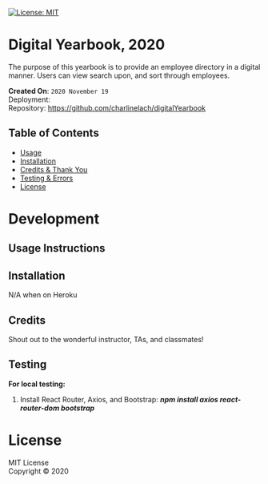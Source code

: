 [![License: MIT](https://img.shields.io/badge/License-MIT-red.svg)](https://opensource.org/licenses/MIT)

# Digital Yearbook, 2020
The purpose of this yearbook is to provide an employee directory in a digital manner. Users can view search upon, and sort through employees.

**Created On**: `2020 November 19`
<br>
Deployment: 
<br>
Repository: https://github.com/charlinelach/digitalYearbook

## Table of Contents
* [Usage](#usage)
* [Installation](#installation)
* [Credits & Thank You](#credits)
* [Testing & Errors](#testing)
* [License](#license)

# Development

## Usage Instructions
<!-- To utilize the application, the user would access the application via [React](https://tranquil-lake-26395.herokuapp.com/) link.
<br>
Ideally, the user would view burgers that are on the list but not yet eaten. With an Eaten Already button, that would mark the burgers as Devoured and move them to the other list. There is also a Delete button, which would remove the item from the table/list of burgers.
<br>
When adding another burger, the user would be able to choose the burger name and whether they have been eaten yet or not.

![Screenshot](screenshot.png) -->

## Installation
N/A when on Heroku

## Credits
Shout out to the wonderful instructor, TAs, and classmates!

## Testing
**For local testing:**
1. Install React Router, Axios, and Bootstrap: **_npm install axios react-router-dom bootstrap_**

# License
MIT License <br>
Copyright © 2020